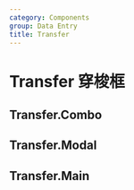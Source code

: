```yaml
---
category: Components
group: Data Entry
title: Transfer
---
```


# Transfer 穿梭框

## Transfer.Combo

<code src="./demos/Combo/index.jsx"></code>

## Transfer.Modal

<code src="./demos/Modal/index.jsx"></code>

## Transfer.Main

<code src="./demos/Main/index.jsx"></code>
